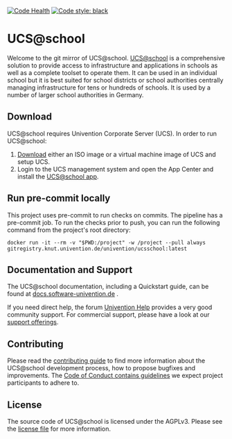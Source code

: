 [![Code Health](https://landscape.io/github/univention/ucs-school/4.3/landscape.svg?style=flat)](https://landscape.io/github/univention/ucs-school/4.3)
[![Code style: black](https://img.shields.io/badge/code%20style-black-000000.svg)](https://github.com/psf/black)

# UCS@school

Welcome to the git mirror of UCS@school.
[UCS@school](https://www.univention.com/products/ucsschool/) is a
comprehensive solution to provide access to infrastructure and
applications in schools as well as a complete toolset to operate them.
It can be used in an individual school but it is best suited for school
districts or school authorities centrally managing infrastructure for
tens or hundreds of schools. It is used by a number of larger school
authorities in Germany.

## Download

UCS@school requires Univention Corporate Server (UCS). In order to run UCS@school:

1. [Download](https://www.univention.com/downloads/ucs-download/) either an ISO image or a virtual machine image of UCS and setup UCS.
2. Login to the UCS management system and open the App Center and install the [UCS@school app](https://www.univention.de/produkte/univention-app-center/app-katalog/ucsschool/).

## Run pre-commit locally

This project uses pre-commit to run checks on commits. The pipeline has a pre-commit job. To run the checks prior to push, you can run the following command from the project's root directory:

```
docker run -it --rm -v "$PWD:/project" -w /project --pull always gitregistry.knut.univention.de/univention/ucsschool:latest
```


## Documentation and Support

The UCS@school documentation, including a Quickstart guide, can be found at [docs.software-univention.de](https://docs.software-univention.de/) .

If you need direct help, the forum [Univention
Help](https://help.univention.com) provides a very good community support. For
commercial support, please have a look at our [support
offerings](https://www.univention.com/download-and-support/support/commercial-support/).

## Contributing

Please read the [contributing guide](./CONTRIBUTING.md) to find more information about the UCS@school development process, how to propose bugfixes and improvements.
The [Code of Conduct contains guidelines](./CONTRIBUTING.md#code-of-conduct) we expect project participants to adhere to.

## License

The source code of UCS@school is licensed under the AGPLv3. Please see the [license file](./LICENSE) for more information.
